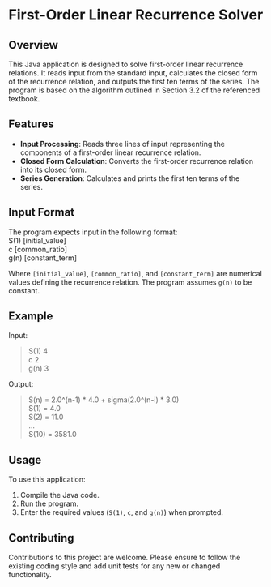# First-Order Linear Recurrence Solver

## Overview
This Java application is designed to solve first-order linear recurrence relations. It reads input from the standard input, calculates the closed form of the recurrence relation, and outputs the first ten terms of the series. The program is based on the algorithm outlined in Section 3.2 of the referenced textbook.

## Features
- **Input Processing**: Reads three lines of input representing the components of a first-order linear recurrence relation.
- **Closed Form Calculation**: Converts the first-order recurrence relation into its closed form.
- **Series Generation**: Calculates and prints the first ten terms of the series.

## Input Format
The program expects input in the following format:  
S(1) [initial_value]  
c [common_ratio]  
g(n) [constant_term]  

Where `[initial_value]`, `[common_ratio]`, and `[constant_term]` are numerical values defining the recurrence relation. The program assumes `g(n)` to be constant.

## Example
Input:  
>S(1) 4  
>c 2  
>g(n) 3  

Output:  
>S(n) = 2.0^(n-1) * 4.0 + sigma(2.0^(n-i) * 3.0)  
>S(1) = 4.0  
>S(2) = 11.0  
>...  
>S(10) = 3581.0  

## Usage
To use this application:
1. Compile the Java code.
2. Run the program.
3. Enter the required values (`S(1)`, `c`, and `g(n)`) when prompted.

## Contributing
Contributions to this project are welcome. Please ensure to follow the existing coding style and add unit tests for any new or changed functionality.

